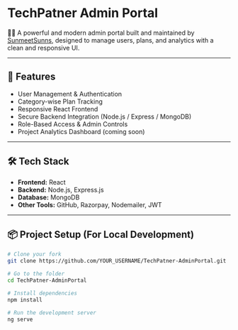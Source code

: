 # TechPatner Admin Portal

👨‍💻 A powerful and modern admin portal built and maintained by [SunmeetSunns](https://github.com/SunmeetSunns), designed to manage users, plans, and analytics with a clean and responsive UI.

---

## 🚀 Features

- User Management & Authentication
- Category-wise Plan Tracking
- Responsive React Frontend
- Secure Backend Integration (Node.js / Express / MongoDB)
- Role-Based Access & Admin Controls
- Project Analytics Dashboard (coming soon)

---

## 🛠️ Tech Stack

- **Frontend:** React
- **Backend:** Node.js, Express.js
- **Database:** MongoDB
- **Other Tools:** GitHub, Razorpay, Nodemailer, JWT

---

## 📦 Project Setup (For Local Development)

```bash
# Clone your fork
git clone https://github.com/YOUR_USERNAME/TechPatner-AdminPortal.git

# Go to the folder
cd TechPatner-AdminPortal

# Install dependencies
npm install

# Run the development server
ng serve
